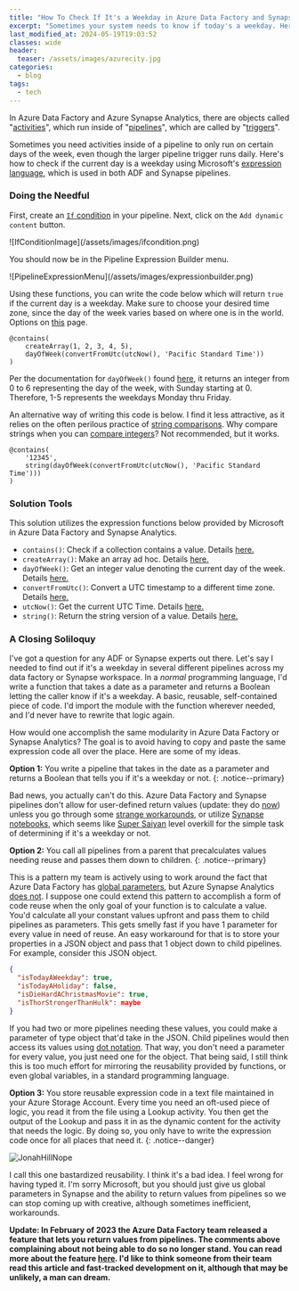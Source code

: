 ```yaml
---
title: "How To Check If It's a Weekday in Azure Data Factory and Synapse Analytics"
excerpt: "Sometimes your system needs to know if today's a weekday. Here's how to find out using Microsoft's Azure Data Factory or Azure Synapse Analytics."
last_modified_at: 2024-05-19T19:03:52
classes: wide
header:
  teaser: /assets/images/azurecity.jpg
categories:
  - blog
tags:
  - tech
---
```


<style>
  .postimage img {
    max-width: 80%;
  }
</style>

In Azure Data Factory and Azure Synapse Analytics, there are objects called "[activities](https://learn.microsoft.com/en-us/azure/data-factory/concepts-pipelines-activities?tabs=data-factory)", which run inside of "[pipelines](https://learn.microsoft.com/en-us/azure/data-factory/concepts-pipelines-activities?tabs=data-factory)", which are called by "[triggers](https://learn.microsoft.com/en-us/azure/data-factory/concepts-pipeline-execution-triggers)".

Sometimes you need activities inside of a pipeline to only run on certain days of the week, even though the larger pipeline trigger runs daily. Here's how to check if the current day is a weekday using Microsoft's [expression language](https://learn.microsoft.com/en-us/azure/data-factory/control-flow-expression-language-functions), which is used in both ADF and Synapse pipelines.

### Doing the Needful

First, create an [`If` condition](https://learn.microsoft.com/en-us/azure/data-factory/control-flow-if-condition-activity) in your pipeline. Next, click on the `Add dynamic content` button.

<div class="postimage" markdown="1">
  ![IfConditionImage](/assets/images/ifcondition.png)
</div>

You should now be in the Pipeline Expression Builder menu.

<div class="postimage" markdown="1">
  ![PipelineExpressionMenu](/assets/images/expressionbuilder.png)
</div>

Using these functions, you can write the code below which will return `true` if the current day is a weekday. Make sure to choose your desired time zone, since the day of the week varies based on where one is in the world. Options on [this](https://learn.microsoft.com/en-us/windows-hardware/manufacture/desktop/default-time-zones?view=windows-11#time-zones) page.

```
@contains(
    createArray(1, 2, 3, 4, 5),
    dayOfWeek(convertFromUtc(utcNow(), 'Pacific Standard Time'))
)
```

Per the documentation for `dayOfWeek()` found [here](https://learn.microsoft.com/en-us/azure/data-factory/control-flow-expression-language-functions#dayOfWeek), it returns an integer from 0 to 6 representing the day of the week, with Sunday starting at 0. Therefore, 1-5 represents the weekdays Monday thru Friday.

An alternative way of writing this code is below. I find it less attractive, as it relies on the often perilous practice of [string comparisons](https://softwareengineering.stackexchange.com/questions/439396/is-it-bad-practice-to-compare-string-representation-on-an-object-instead-of-its). Why compare strings when you can [compare integers](https://stackoverflow.com/questions/4904179/why-is-integer-comparison-faster-then-string-comparison)? Not recommended, but it works.

```
@contains(
    '12345',
    string(dayOfWeek(convertFromUtc(utcNow(), 'Pacific Standard Time')))
)
```

### Solution Tools

This solution utilizes the expression functions below provided by Microsoft in Azure Data Factory and Synapse Analytics.

* `contains()`: Check if a collection contains a value. Details [here.](https://learn.microsoft.com/en-us/azure/data-factory/control-flow-expression-language-functions#contains)
* `createArray()`: Make an array ad hoc. Details [here.](https://learn.microsoft.com/en-us/azure/data-factory/control-flow-expression-language-functions#createArray)
* `dayOfWeek()`: Get an integer value denoting the current day of the week. Details [here.](https://learn.microsoft.com/en-us/azure/data-factory/control-flow-expression-language-functions#dayOfWeek)
* `convertFromUtc()`: Convert a UTC timestamp to a different time zone. Details [here.](https://learn.microsoft.com/en-us/azure/data-factory/control-flow-expression-language-functions#convertFromUtc)
* `utcNow()`: Get the current UTC Time. Details [here.](https://learn.microsoft.com/en-us/azure/data-factory/control-flow-expression-language-functions#utcNow)
* `string()`: Return the string version of a value. Details [here.](https://learn.microsoft.com/en-us/azure/data-factory/control-flow-expression-language-functions#string)

### A Closing Soliloquy

I've got a question for any ADF or Synapse experts out there. Let's say I needed to find out if it's a weekday in several different pipelines across my data factory or Synapse workspace. In a *normal* programming language, I'd write a function that takes a date as a parameter and returns a Boolean letting the caller know if it's a weekday. A basic, reusable, self-contained piece of code. I'd import the module with the function wherever needed, and I'd never have to rewrite that logic again.

How would one accomplish the same modularity in Azure Data Factory or Synapse Analytics? The goal is to avoid having to copy and paste the same expression code all over the place. Here are some of my ideas.

**Option 1:** You write a pipeline that takes in the date as a parameter and returns a Boolean that tells you if it's a weekday or not.
{: .notice--primary}

Bad news, you actually can't do this. Azure Data Factory and Synapse pipelines don't allow for user-defined return values (update: they do [now](https://techcommunity.microsoft.com/t5/azure-data-factory-blog/you-can-now-customize-the-return-value-from-your-pipeline/ba-p/3744840)) unless you go through some [strange workarounds](https://stackoverflow.com/questions/72548774/returning-a-value-from-a-data-factory-pipeline), or utilize [Synapse notebooks](https://learn.microsoft.com/en-us/azure/synapse-analytics/synapse-notebook-activity?tabs=classical#read-synapse-notebook-cell-output-value), which seems like [Super Saiyan](https://dragonballuniverse.fandom.com/wiki/Super_Saiyan) level overkill for the simple task of determining if it's a weekday or not.

**Option 2:** You call all pipelines from a parent that precalculates values needing reuse and passes them down to children.
{: .notice--primary}

This is a pattern my team is actively using to work around the fact that Azure Data Factory has [global parameters](https://learn.microsoft.com/en-us/azure/data-factory/author-global-parameters), but Azure Synapse Analytics [does not](https://feedback.azure.com/d365community/idea/eaa47674-0442-ec11-a819-000d3ae2b5ca). I suppose one could extend this pattern to accomplish a form of code reuse when the only goal of your function is to calculate a value. You'd calculate all your constant values upfront and pass them to child pipelines as parameters. This gets smelly fast if you have 1 parameter for every value in need of reuse. An easy workaround for that is to store your properties in a JSON object and pass that 1 object down to child pipelines. For example, consider this JSON object.

``` JSON
{
  "isTodayAWeekday": true,
  "isTodayAHoliday": false,
  "isDieHardAChristmasMovie": true,
  "isThorStrongerThanHulk": maybe
}
```

If you had two or more pipelines needing these values, you could make a parameter of type object that'd take in the JSON. Child pipelines would then access its values using [dot notation](https://learn.microsoft.com/en-us/azure/data-factory/how-to-expression-language-functions#examples-of-using-parameters-in-expressions). That way, you don't need a parameter for every value, you just need one for the object. That being said, I still think this is too much effort for mirroring the reusability provided by functions, or even global variables, in a standard programming language.

**Option 3:** You store reusable expression code in a text file maintained in your Azure Storage Account. Every time you need an oft-used piece of logic, you read it from the file using a Lookup activity. You then get the output of the Lookup and pass it in as the dynamic content for the activity that needs the logic. By doing so, you only have to write the expression code once for all places that need it.
{: .notice--danger}

![JonahHillNope](/assets/images/jonahhill-nope.gif)

I call this one bastardized reusability. I think it's a bad idea. I feel wrong for having typed it. I'm sorry Microsoft, but you should just give us global parameters in Synapse and the ability to return values from pipelines so we can stop coming up with creative, although sometimes inefficient, workarounds.

**Update: In February of 2023 the Azure Data Factory team released a feature that lets you return values from pipelines. The comments above complaining about not being able to do so no longer stand. You can read more about the feature [here](https://techcommunity.microsoft.com/t5/azure-data-factory-blog/you-can-now-customize-the-return-value-from-your-pipeline/ba-p/3744840). I'd like to think someone from their team read this article and fast-tracked development on it, although that may be unlikely, a man can dream.**
